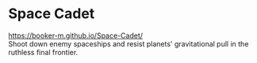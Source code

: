 # Space Cadet
https://booker-m.github.io/Space-Cadet/  
Shoot down enemy spaceships and resist planets' gravitational pull in the ruthless final frontier.
